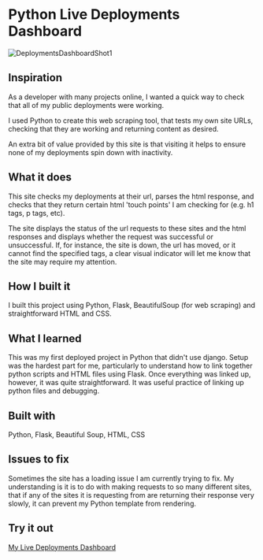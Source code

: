 # Python Live Deployments Dashboard

![DeploymentsDashboardShot1](https://github.com/jamesdiffeycoding/python-live-deployments-dashboard/assets/139918141/c6d6d78f-0136-4ce7-8315-9fbcdefbef54)

## Inspiration
As a developer with many projects online, I wanted a quick way to check that all of my public deployments were working.

I used Python to create this web scraping tool, that tests my own site URLs, checking that they are working and returning content as desired.

An extra bit of value provided by this site is that visiting it helps to ensure none of my deployments spin down with inactivity.

## What it does
This site checks my deployments at their url, parses the html response, and checks that they return certain html 'touch points' I am checking for (e.g. h1 tags, p tags, etc).

The site displays the status of the url requests to these sites and the html responses and displays whether the request was successful or unsuccessful. If, for instance, the site is down, the url has moved, or it cannot find the specified tags, a clear visual indicator will let me know that the site may require my attention.

## How I built it
I built this project using Python, Flask, BeautifulSoup (for web scraping) and straightforward HTML and CSS.

## What I learned
This was my first deployed project in Python that didn't use django. Setup was the hardest part for me, particularly to understand how to link together python scripts and HTML files using Flask. Once everything was linked up, however, it was quite straightforward. It was useful practice of linking up python files and debugging.

## Built with
Python, Flask, Beautiful Soup, HTML, CSS 

## Issues to fix
Sometimes the site has a loading issue I am currently trying to fix. My understanding is it is to do with making requests to so many different sites, that if any of the sites it is requesting from are returning their response very slowly, it can prevent my Python template from rendering.

## Try it out
[My Live Deployments Dashboard](https://jamesdiffeycoding-pythonlivedashboard.vercel.app/)
